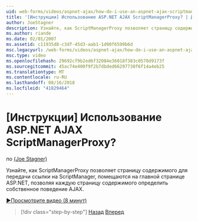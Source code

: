 ```yaml
---
uid: web-forms/videos/aspnet-ajax/how-do-i-use-an-aspnet-ajax-scriptmanagerproxy
title: '[Инструкции] Использование ASP.NET AJAX ScriptManagerProxy? | Документы Майкрософт'
author: JoeStagner
description: Узнайте, как ScriptManagerProxy позволяет страницу содержимого для передачи ссылки на ScriptManager, помещаются на главной странице ASP.NET, позволяя каждую страницу содержимого t...
ms.author: riande
ms.date: 02/01/2007
ms.assetid: c11935d8-c3df-45d3-aab1-1d90f6599b6d
msc.legacyurl: /web-forms/videos/aspnet-ajax/how-do-i-use-an-aspnet-ajax-scriptmanagerproxy
msc.type: video
ms.openlocfilehash: 29692cf9b2ed6f32084e36018f383c0578d9173f
ms.sourcegitcommit: 45ac74e400f9f2b7dbded66297730f6f14a4eb25
ms.translationtype: MT
ms.contentlocale: ru-RU
ms.lasthandoff: 08/16/2018
ms.locfileid: "41829464"
---
```

<a name="how-do-i-use-an-aspnet-ajax-scriptmanagerproxy"></a>[Инструкции] Использование ASP.NET AJAX ScriptManagerProxy?
====================
по [(Joe Stagner)](https://github.com/JoeStagner)

Узнайте, как ScriptManagerProxy позволяет страницу содержимого для передачи ссылки на ScriptManager, помещаются на главной странице ASP.NET, позволяя каждую страницу содержимого определить собственное поведение AJAX.

[&#9654;Просмотрите видео (8 минут)](https://channel9.msdn.com/Blogs/ASP-NET-Site-Videos/how-do-i-use-an-aspnet-ajax-scriptmanagerproxy)

> [!div class="step-by-step"]
> [Назад](how-do-i-use-the-aspnet-ajax-client-library-controls.md)
> [Вперед](how-do-i-use-the-aspnet-ajax-roundedcorners-extender.md)
